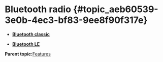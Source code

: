 # Bluetooth radio {#topic_aeb60539-3e0b-4ec3-bf83-9ee8f90f317e}

-   **[Bluetooth classic](../topics/bluetooth_classic.md)**  

-   **[Bluetooth LE](../topics/bluetooth_le.md)**  


**Parent topic:**[Features](../topics/features.md)

